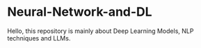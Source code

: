 # Neural-Network-and-DL
Hello, this repository is mainly about Deep Learning Models, NLP techniques and LLMs.
